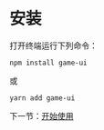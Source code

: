 # 安装

打开终端运行下列命令：

```
npm install game-ui
```

或

```
yarn add game-ui
```

下一节：[开始使用](/doc/get-started)